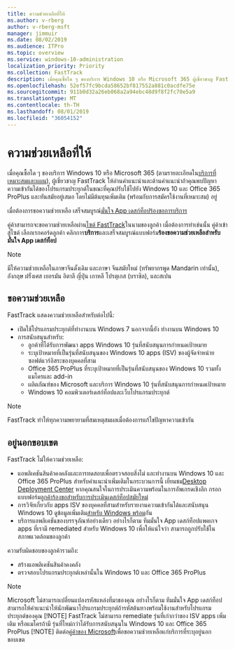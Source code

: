 ```yaml
---
title: ความช่วยเหลือที่ให้
ms.author: v-rberg
author: v-rberg-msft
manager: jimmuir
ms.date: 08/02/2019
ms.audience: ITPro
ms.topic: overview
ms.service: windows-10-administration
localization_priority: Priority
ms.collection: FastTrack
description: เมื่อคุณซื้อใด ๆ ของบริการ Windows 10 หรือ Microsoft 365 ผู้เชี่ยวชาญ FastTrack ให้คำแนะนำการอ่านคำแนะนำและด้านการปรับใช้ Windows 10 และ Office 365 ProPlus และคอยติดตามสถานการณ์ปัจจุบันที่ไม่มีต้นทุนเพิ่มเติม (โดยมีสิทธิ์บอกรับเป็นสมาชิก)
ms.openlocfilehash: 52ef57fc9bcda58652bf817552a881c0acdfe75e
ms.sourcegitcommit: 911b0d32a26eb068a2a94ebc48d9f8f2fc70e5a9
ms.translationtype: MT
ms.contentlocale: th-TH
ms.lasthandoff: 08/01/2019
ms.locfileid: "36054152"
---
```

# <a name="assistance-offered"></a>ความช่วยเหลือที่ให้  

เมื่อคุณซื้อใด ๆ ของบริการ Windows 10 หรือ Microsoft 365 (ตามรายละเอียดใน[บริการที่เหมาะสมและแผน](M365-eligible-services-and-plans.md)), ผู้เชี่ยวชาญ FastTrack ให้อ่านคำแนะนำและด้านคำแนะนำถ้าคุณพบปัญหาความเข้ากันได้ของโปรแกรมประยุกต์ในขณะที่คุณปรับใช้ไปยัง Windows 10 และ Office 365 ProPlus และทันสมัยอยู่เสมอ โดยไม่มีต้นทุนเพิ่มเติม (พร้อมกับการสมัครใช้งานที่เหมาะสม) อยู่

เมื่อต้องการขอความช่วยเหลือ เสร็จสมบูรณ์[มั่นใจ App เดสก์ท็อปร้องขอการบริการ](https://go.microsoft.com/fwlink/?linkid=2022721)

คู่ค้าสามารถจะขอความช่วยเหลือผ่าน[ไซต์ FastTrack](https://go.microsoft.com/fwlink/?linkid=780698)ในนามของลูกค้า เมื่อต้องการทำเช่นนั้น คู่ค้าเข้าสู่ไซต์ เลือกเรกคอร์ดลูกค้า คลิกการ**บริการ**และเสร็จสมบูรณ์แบบฟอร์ม**ร้องขอความช่วยเหลือสำหรับมั่นใจ App เดสก์ท็อป**

> [!NOTE]
> มีให้ความช่วยเหลือในภาษาจีนดั้งเดิม และภาษา จีนสมัยใหม่ (ทรัพยากรพูด Mandarin เท่านั้น), อังกฤษ ฝรั่งเศส เยอรมัน อิตาลี ญี่ปุ่น เกาหลี โปรตุเกส (บราซิล), และสเปน 

## <a name="assistance"></a>ขอความช่วยเหลือ

FastTrack แสดงความช่วยเหลือสำหรับต่อไปนี้:
- เปิดใช้โปรแกรมประยุกต์ที่ทำงานบน Windows 7 นอกจากนี้ยัง ทำงานบน Windows 10
- การสนับสนุนสำหรับ:
    - ลูกค้าที่ได้รับการพัฒนา apps Windows 10 รุ่นที่สนับสนุนการกำหนดเป้าหมาย
    - ระบุเป้าหมายที่เป็นรุ่นที่สนับสนุนของ Windows 10 apps (ISV) ของผู้จัดจำหน่ายซอฟต์แวร์อิสระของบุคคลที่สาม
    - Office 365 ProPlus ที่ระบุเป้าหมายที่เป็นรุ่นที่สนับสนุนของ Windows 10 รวมทั้งแมโครและ add-in
    - ผลิตภัณฑ์ของ Microsoft และบริการ Windows 10 รุ่นที่สนับสนุนการกำหนดเป้าหมาย
    - Windows 10 คอมพิวเตอร์เดสก์ท็อปและเว็บโปรแกรมประยุกต์
> [!NOTE]
> FastTrack ทำให้ทุกความพยายามที่สมเหตุสมผลเมื่อต้องการแก้ไขปัญหาความเข้ากัน 

## <a name="out-of-scope"></a>อยู่นอกขอบเขต

FastTrack ไม่ให้ความช่วยเหลือ:
- แอพลิเคชันสินค้าคงคลังและการทดสอบเพื่อตรวจสอบสิ่งไม่ และทำงานบน Windows 10 และ Office 365 ProPlus สำหรับคำแนะนำเพิ่มเติมในกระบวนการนี้ เยี่ยมชม[Desktop Deployment Center](https://go.microsoft.com/fwlink/?linkid=2080140) หากคุณสนใจในการประเมินความพร้อมในการอัพเกรดเชิงลึก กรอกแบบฟอร์ม[ลูกค้าร้องขอสำหรับการประเมินเดสก์ท็อปสมัยใหม่](https://go.microsoft.com/fwlink/?linkid=2053818)
- การวิจัยเกี่ยวกับ apps ISV ของบุคคลที่สามสำหรับรายงานความเข้ากันได้และสนับสนุน Windows 10 ดูข้อมูลเพิ่มเติม[สำหรับ Windows พร้อม](https://go.microsoft.com/fwlink/?linkid=2054580)กัน
- บริการแอพลิเคชันของบรรจุภัณฑ์อย่างเดียว อย่างไรก็ตาม ทีมมั่นใจ App เดสก์ท็อปแพคเกจ apps ที่เรามี remediated สำหรับ Windows 10 เพื่อให้แน่ใจว่า สามารถถูกปรับใช้ในสภาพแวดล้อมของลูกค้า

ความรับผิดชอบของลูกค้ารวมถึง:
- สร้างแอพลิเคชันสินค้าคงคลัง
- ตรวจสอบโปรแกรมประยุกต์เหล่านั้นใน Windows 10 และ Office 365 ProPlus
> [!NOTE]
> Microsoft ไม่สามารถเปลี่ยนแปลงรหัสแหล่งที่มาของคุณ อย่างไรก็ตาม ทีมมั่นใจ App เดสก์ท็อปสามารถให้คำแนะนำให้นักพัฒนาโปรแกรมประยุกต์ถ้ารหัสต้นทางพร้อมใช้งานสำหรับโปรแกรมประยุกต์ของคุณ
> [!NOTE]
> FastTrack ไม่สามารถ remediate รุ่นที่เก่ากว่าของ ISV apps เพิ่มเติม หรือแมโครถ้ามี รุ่นที่ใหม่กว่าได้รับการสนับสนุนใน Windows 10 และ Office 365 ProPlus
> [!NOTE]
> ติดต่อ[คู่ค้าของ Microsoft](https://go.microsoft.com/fwlink/?linkid=2080150)เพื่อขอความช่วยเหลือแก่บริการที่ระบุอยู่นอกขอบเขต
